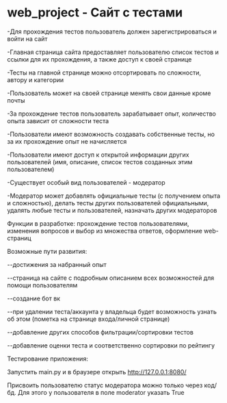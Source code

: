 # web_project - Сайт с тестами
-Для прохождения тестов пользователь должен зарегистрироваться и войти на сайт

-Главная страница сайта предоставляет пользователю список тестов и ссылки для их прохождения, а также доступ к своей странице

-Тесты на главной странице можно отсортировать по сложности, автору и категории

-Пользователь может на своей странице менять свои данные кроме почты

-За прохождение тестов пользователь зарабатывает опыт, количество опыта зависит от сложности теста

-Пользователи имеют возможность создавать собственные тесты, но за их прохождение опыт не начисляется

-Пользователи имеют доступ к открытой информации других пользователей (имя, описание, список тестов созданных этим пользователем)

-Существует особый вид пользователей - модератор

-Модератор может добавлять официальные тесты (с получением опыта и сложностью), делать тесты других пользователей официальными,
удалять любые тесты и пользователей, назначать других модераторов


Функции в разработке: 
  прохождение тестов пользователями, изменения вопросов и выбор из множества ответов, оформление web-страниц
  
  
Возможные пути развития:

--достижения за набранный опыт
  
--страница на сайте с подробным описанием всех возможностей для помощи пользователям
  
--создание бот вк
  
--при удалении теста/аккаунта у владельца будет возможность узнать об этом (пометка на странице входа/личной странице)
  
--добавление других способов фильтрации/сортировки тестов
  
--добавление оценки теста и соответственно сортировки по рейтингу


Тестирование приложения: 

  Запустить main.py и в браузере открыть http://127.0.0.1:8080/
  
  Присвоить пользователю статус модератора можно только через код/бд. Для этого у пользователя в поле moderator указать True
  
  
